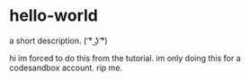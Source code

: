 # hello-world
a short description. ( ͡° ͜ʖ ͡°)

hi im forced to do this from the tutorial.
im only doing this for a codesandbox account.
rip me.
